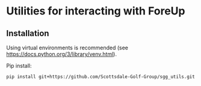 # Utilities for interacting with ForeUp

## Installation
Using virtual environments is recommended (see https://docs.python.org/3/library/venv.html).

Pip install:

`pip install git+https://github.com/Scottsdale-Golf-Group/sgg_utils.git`

